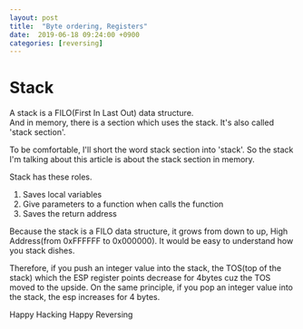 ```yaml
---
layout: post
title:  "Byte ordering, Registers"
date:  2019-06-18 09:24:00 +0900
categories: [reversing]
---
```

# Stack
A stack is a FILO(First In Last Out) data structure.  
And in memory, there is a section which uses the stack. It's also called 'stack section'.  

To be comfortable, I'll short the word stack section into 'stack'. So the stack I'm talking about this article is about the stack section in memory.

Stack has these roles.  
1. Saves local variables
2. Give parameters to a function when calls the function
3. Saves the return address

Because the stack is a FILO data structure, it grows from down to up, High Address(from 0xFFFFFF to 0x000000). It would be easy to understand how you stack dishes. 

Therefore, if you push an integer value into the stack, the TOS(top of the stack) which the ESP register points decrease for 4bytes cuz the TOS moved to the upside.
On the same principle, if you pop an integer value into the stack, the esp increases for 4 bytes.

Happy Hacking Happy Reversing
